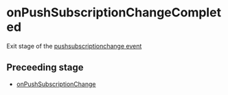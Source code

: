 # onPushSubscriptionChangeCompleted
Exit stage of the [pushsubscriptionchange event](../events/pushsubscriptionchange.md)

## Preceeding stage
- [onPushSubscriptionChange](onPushSubscriptionChange.md)